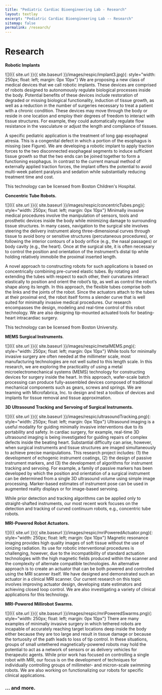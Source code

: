 ```yaml
---
title: "Pediatric Cardiac Bioengineering Lab - Research"
layout: textlay
excerpt: "Pediatric Cardiac Bioengineering Lab -- Research"
sitemap: false
permalink: /research/
---
```


# Research

**Robotic Implants** 

![]({{ site.url }}{{ site.baseurl }}/images/respic/implant3.jpg){: style="width: 250px; float: left; margin: 0px  10px"}
We are proposing a new class of medical devices that we call robotic implants. These devices are comprised of robots designed to autonomously regulate biological processes inside the body. Potential benefits of these devices include restoration of degraded or missing biological functionality, induction of tissue growth, as well as a reduction in the number of surgeries necessary to treat a patient with a chronic condition. These devices may move through the body or reside in one location and employ their degrees of freedom to interact with tissue structures. For example, they could automatically regulate flow resistance in the vasculature or adjust the length and compliance of tissues.


A specific pediatric application is the treatment of long gap esophageal atresia. This is a congenital defect in which a portion of the esophagus is missing (see Figure). We are developing a robotic implant to apply traction forces to the two disconnected esophageal segments to induce sufficient tissue growth so that the two ends can be joined together to form a functioning esophagus. In contrast to the current manual method of externally applied traction forces, the implant offers the potential to avoid multi-week patient paralysis and sedation while substantially reducing treatment time and cost.


This technology can be licensed from Boston Children's Hospital.


**Concentric Tube Robots.** 

![]({{ site.url }}{{ site.baseurl }}/images/respic/concentricTubes.png){: style="width: 250px; float: left; margin: 0px  10px"}
Minimally invasive medical procedures involve the manipulation of sensors, tools and prosthetic devices inside the body while minimizing damage to surrounding tissue structures. In many cases, navigation to the surgical site involves steering the delivery instrument along three-dimensional curves through tissue to avoid bony or sensitive structures (percutaneous procedures), or following the interior contours of a body orifice (e.g., the nasal passages) or body cavity (e.g., the heart). Once at the surgical site, it is often necessary to control the position and orientation of the instrument’s distal tip while holding relatively immobile the proximal inserted length.

A novel approach to constructing robots for such applications is based on concentrically combining pre-curved elastic tubes. By rotating and extending the tubes with respect to each other, their curvatures interact elastically to position and orient the robot’s tip, as well as control the robot’s shape along its length. In this approach, the flexible tubes comprise both the links and the joints of the robot. Since the actuators attach to the tubes at their proximal end, the robot itself forms a slender curve that is well suited for minimally invasive medical procedures. Our research encompasses the design, modeling and real-time control of this robot technology. We are also designing tip-mounted actuated tools for beating-heart intracardiac surgery.

This technology can be licensed from Boston University.

**MEMS Surgical Instruments**.

![]({{ site.url }}{{ site.baseurl }}/images/respic/metalMEMS.png){: style="width: 250px; float: left; margin: 0px  10px"}
While tools for minimally invasive surgery are often needed at the millimeter scale, most manufacturing technologies are not well suited to this length scale. In this research, we are exploring the practicality of using a metal microelectromechanical systems (MEMS) technology for constructing devices for surgery inside the heart. In this approach, wafer-scale batch processing can produce fully-assembled devices composed of traditional mechanical components such as gears, screws and springs. We are teaming with Microfabrica, Inc. to design and test a toolbox of devices and implants for tissue removal and tissue approximation.

**3D Ultrasound Tracking and Servoing of Surgical Instruments.** 

![]({{ site.url }}{{ site.baseurl }}/images/respic/ultrasoundTracking.png){: style="width: 250px; float: left; margin: 0px  10px"}
Ultrasound imaging is a useful modality for guiding minimally invasive interventions due to its portability and safety. In cardiac surgery, for example, real-time 3D ultrasound imaging is being investigated for guiding repairs of complex defects inside the beating heart. Substantial difficulty can arise, however, when surgical instruments and tissue structures are imaged simultaneously to achieve precise manipulations. This research project includes: (1) the development of echogenic instrument coatings, (2) the design of passive instrument markers, and (3) the development of algorithms for instrument tracking and servoing. For example, a family of passive markers has been developed by which the position and orientation of a surgical instrument can be determined from a single 3D ultrasound volume using simple image processing. Marker-based estimates of instrument pose can be used in augmented reality displays or for image-based servoing.

While prior detection and tracking algorithms can be applied only to straight-shafted instruments, our most recent work focuses on the detection and tracking of curved continuum robots, e.g., concentric tube robots.


**MRI-Powered Robot Actuators.**  

![]({{ site.url }}{{ site.baseurl }}/images/respic/mriPoweredActuator.png){: style="width: 250px; float: left; margin: 0px  10px"}
Magnetic resonance imaging provides high quality images of soft tissue without the use of ionizing radiation. Its use for robotic interventional procedures is challenging, however, due to the incompatibility of standard actuation technologies with the high magnetic fields produced within the scanner and the complexity of alternate compatible technologies. An alternative approach is to create an actuator that can be both powered and controlled using the MRI scanner itself. We have designed and demonstrated such an actuator in a clinical MRI scanner. Our current research on this topic involves improving actuator design, developing state estimators and achieving closed loop control. We are also investigating a variety of clinical applications for this technology.


**MRI-Powered Millirobot Swarms.** 

![]({{ site.url }}{{ site.baseurl }}/images/respic/mriPoweredSwarms.png){: style="width: 250px; float: left; margin: 0px  10px"}
There are many examples of minimally invasive surgery in which tethered robots are incapable of accurately reaching target locations deep inside the body either because they are too large and result in tissue damage or because the tortuosity of the path leads to loss of tip control. In these situations, groups of small untethered magnetically-powered robots may hold the potential to act as a network of sensors or as delivery vehicles for therapeutic agents. While prior work has focused on controlling a single robot with MRI, our focus is on the development of techniques for individually controlling groups of millimeter- and micron-scale swimming robots. We are also working on functionalizing our robots for specific clinical applications.


### ... and more.
